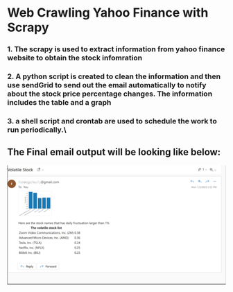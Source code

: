 # Web Crawling Yahoo Finance with Scrapy

### 1. The scrapy is used to extract information from yahoo finance website to obtain the stock infomration
### 2. A python script is created to clean the information and then use sendGrid to send out the email automatically to notify about the stock price percentage changes. The information includes the table and a graph
### 3. a shell script and crontab are used to schedule the work to run periodically.\

## The Final email output will be looking like below:
![image info](./illustration_image.png)